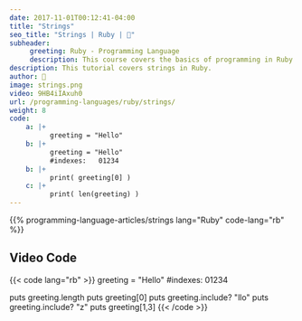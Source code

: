 ```yaml
---
date: 2017-11-01T00:12:41-04:00
title: "Strings"
seo_title: "Strings | Ruby | 🦒"
subheader:
     greeting: Ruby - Programming Language
     description: This course covers the basics of programming in Ruby. Work your way through the videos/articles and I'll teach you everything you need to know to start your programming journey!
description: This tutorial covers strings in Ruby.
author: 🦒
image: strings.png
video: 9HB4iIAxuh0
url: /programming-languages/ruby/strings/
weight: 8
code:
    a: |+
          greeting = "Hello"
    b: |+
          greeting = "Hello"
          #indexes:   01234
    b: |+
          print( greeting[0] )
    c: |+
          print( len(greeting) )
---
```


{{% programming-language-articles/strings lang="Ruby" code-lang="rb" %}}

## Video Code

{{< code lang="rb" >}}
greeting = "Hello"
#indexes:   01234

puts greeting.length
puts greeting[0]
puts greeting.include? "llo"
puts greeting.include? "z"
puts greeting[1,3]
{{< /code >}}